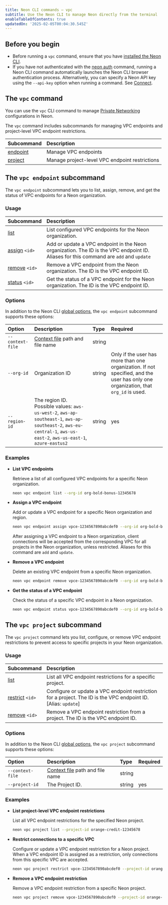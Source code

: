 ```yaml
---
title: Neon CLI commands — vpc
subtitle: Use the Neon CLI to manage Neon directly from the terminal
enableTableOfContents: true
updatedOn: '2025-02-05T00:04:30.545Z'
---
```


## Before you begin

- Before running a `vpc` command, ensure that you have [installed the Neon CLI](/docs/reference/cli-install).
- If you have not authenticated with the [neon auth](/docs/reference/cli-auth) command, running a Neon CLI command automatically launches the Neon CLI browser authentication process. Alternatively, you can specify a Neon API key using the `--api-key` option when running a command. See [Connect](/docs/reference/neon-cli#connect).

## The `vpc` command

You can use the `vpc` CLI command to manage [Private Networking](/docs/guides/neon-private-networking) configurations in Neon.

The `vpc` command includes subcommands for managing VPC endpoints and project-level VPC endpoint restrictions.

| Subcommand                            | Description                                    |
| :------------------------------------ | :--------------------------------------------- |
| [endpoint](#the-vpc-endpoint-command) | Manage VPC endpoints                           |
| [project](#the-vpc-project-command)   | Manage project-level VPC endpoint restrictions |

## The `vpc endpoint` subcommand

The `vpc endpoint` subcommand lets you to list, assign, remove, and get the status of VPC endpoints for a Neon organization.

### Usage

| Subcommand               | Description                                                                                                                           |
| :----------------------- | :------------------------------------------------------------------------------------------------------------------------------------ |
| [list](#list)            | List configured VPC endpoints for the Neon organization.                                                                              |
| [assign](#assign) `<id>` | Add or update a VPC endpoint in the Neon organization. The ID is the VPC endpoint ID. Aliases for this command are `add` and `update` |
| [remove](#remove) `<id>` | Remove a VPC endpoint from the Neon organization. The ID is the VPC endpoint ID.                                                      |
| [status](#status) `<id>` | Get the status of a VPC endpoint for the Neon organization. The ID is the VPC endpoint ID.                                            |

### Options

In addition to the Neon CLI [global options](/docs/reference/neon-cli#global-options), the `vpc endpoint` subcommand supports these options:

| Option           | Description                                                                                                                                                        | Type   | Required                                                                                                                          |
| :--------------- | :----------------------------------------------------------------------------------------------------------------------------------------------------------------- | :----- | :-------------------------------------------------------------------------------------------------------------------------------- |
| `--context-file` | [Context file](/docs/reference/cli-set-context#using-a-named-context-file) path and file name                                                                      | string |                                                                                                                                   |
| `--org-id`       | Organization ID                                                                                                                                                    | string | Only if the user has more than one organization. If not specified, and the user has only one organization, that `org_id` is used. |
| `--region-id`    | The region ID. Possible values: `aws-us-west-2`, `aws-ap-southeast-1`, `aws-ap-southeast-2`, `aws-eu-central-1`, `aws-us-east-2`, `aws-us-east-1`, `azure-eastus2` | string | yes                                                                                                                               |

### Examples

- **List VPC endpoints**

  Retrieve a list of all configured VPC endpoints for a specific Neon organization.

  ```bash
  neon vpc endpoint list --org-id org-bold-bonus-12345678
  ```

- **Assign a VPC endpoint**

  Add or update a VPC endpoint for a specific Neon organization and region.

  ```bash
  neon vpc endpoint assign vpce-1234567890abcdef0 --org-id org-bold-bonus-12345678 --region-id aws-us-east-1
  ```

  After assigning a VPC endpoint to a Neon organization, client connections will be accepted from the corresponding VPC for all projects in the Neon organization, unless restricted. Aliases for this command are `add` and `update`.

- **Remove a VPC endpoint**

  Delete an existing VPC endpoint from a specific Neon organization.

  ```bash
  neon vpc endpoint remove vpce-1234567890abcdef0 --org-id org-bold-bonus-12345678
  ```

- **Get the status of a VPC endpoint**

  Check the status of a specific VPC endpoint in a Neon organization.

  ```bash
  neon vpc endpoint status vpce-1234567890abcdef0 --org-id org-bold-bonus-12345678
  ```

## The `vpc project` subcommand

The `vpc project` command lets you list, configure, or remove VPC endpoint restrictions to prevent access to specific projects in your Neon organization.

### Usage

| Subcommand                   | Description                                                                                                    |
| :--------------------------- | :------------------------------------------------------------------------------------------------------------- |
| [list](#list)                | List all VPC endpoint restrictions for a specific project.                                                     |
| [restrict](#restrict) `<id>` | Configure or update a VPC endpoint restriction for a project. The ID is the VPC endpoint ID. [Alias: `update`] |
| [remove](#remove) `<id>`     | Remove a VPC endpoint restriction from a project. The ID is the VPC endpoint ID.                               |

### Options

In addition to the Neon CLI [global options](/docs/reference/neon-cli#global-options), the `vpc project` subcommand supports these options:

| Option           | Description                                                                                   | Type   | Required |
| :--------------- | :-------------------------------------------------------------------------------------------- | :----- | :------- |
| `--context-file` | [Context file](/docs/reference/cli-set-context#using-a-named-context-file) path and file name | string |          |
| `--project-id`   | The Project ID.                                                                               | string | yes      |

### Examples

- **List project-level VPC endpoint restrictions**

  List all VPC endpoint restrictions for the specified Neon project.

  ```bash
  neon vpc project list --project-id orange-credit-12345678

  ```

- **Restrict connections to a specific VPC**

  Configure or update a VPC endpoint restriction for a Neon project. When a VPC endpoint ID is assigned as a restriction, only connections from this specific VPC are accepted.

  ```bash
  neon vpc project restrict vpce-1234567890abcdef0 --project-id orange-credit-12345678
  ```

- **Remove a VPC endpoint restriction**

  Remove a VPC endpoint restriction from a specific Neon project.

  ```bash
  neon vpc project remove vpce-1234567890abcdef0 --project-id orange-credit-12345678
  ```

<NeedHelp/>

